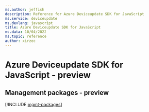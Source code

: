 ```yaml
---
ms.author: jeffish
description: Reference for Azure Deviceupdate SDK for JavaScript
ms.service: deviceupdate
ms.devlang: javascript
title: Azure Deviceupdate SDK for JavaScript
ms.data: 10/04/2022
ms.topic: reference
author: xirzec
---
```

# Azure Deviceupdate SDK for JavaScript - preview

## Management packages - preview
[!INCLUDE [mgmt-packages](deviceupdate-mgmt-index.md)]